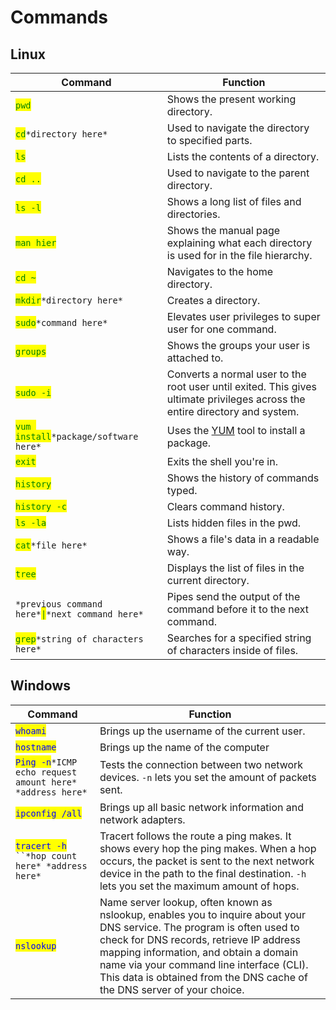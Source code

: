 # Commands

## Linux&#x20;

| Command                                                                              | Function                                                                                                                     |
| ------------------------------------------------------------------------------------ | ---------------------------------------------------------------------------------------------------------------------------- |
| <mark style="color:green;">`pwd`</mark>                                              | Shows the present working directory.                                                                                         |
| <mark style="color:green;">`cd`</mark>`*directory here*`                             | Used to navigate the directory to specified parts.                                                                           |
| <mark style="color:green;">`ls`</mark>                                               | Lists the contents of a directory.                                                                                           |
| <mark style="color:green;">`cd ..`</mark>                                            | Used to navigate to the parent directory.                                                                                    |
| <mark style="color:green;">`ls -l`</mark>                                            | Shows a long list of files and directories.                                                                                  |
| <mark style="color:green;">`man hier`</mark>                                         | Shows the manual page explaining what each directory is used for in the file hierarchy.                                      |
| <mark style="color:green;">`cd ~`</mark>                                             | Navigates to the home directory.                                                                                             |
| <mark style="color:green;">`mkdir`</mark>`*directory here*`                          | Creates a directory.                                                                                                         |
| <mark style="color:green;">`sudo`</mark>`*command here*`                             | Elevates user privileges to super user for one command.                                                                      |
| <mark style="color:green;">`groups`</mark>                                           | Shows the groups your user is attached to.                                                                                   |
| <mark style="color:green;">`sudo -i`</mark>                                          | Converts a normal user to the root user until exited. This gives ultimate privileges across the entire directory and system. |
| <mark style="color:green;">`yum install`</mark>`*package/software here*`             | Uses the [YUM](tools.md#yum) tool to install a package.                                                                      |
| <mark style="color:green;">`exit`</mark>                                             | Exits the shell you're in.                                                                                                   |
| <mark style="color:green;">`history`</mark>                                          | Shows the history of commands typed.                                                                                         |
| <mark style="color:green;">`history -c`</mark>                                       | Clears command history.                                                                                                      |
| <mark style="color:green;">`ls -la`</mark>                                           | Lists hidden files in the pwd.                                                                                               |
| <mark style="color:green;">`cat`</mark>`*file here*`                                 | Shows a file's data in a readable way.                                                                                       |
| <mark style="color:green;">`tree`</mark>                                             | Displays the list of files in the current directory.                                                                         |
| `*previous command here*`<mark style="color:green;">`\|`</mark>`*next command here*` | Pipes send the output of the command before it to the next command.                                                          |
| <mark style="color:green;">`grep`</mark>`*string of characters here*`                | Searches for a specified string of characters inside of files.                                                               |

## Windows

| Command                                                                                    | Function                                                                                                                                                                                                                                                                                                                            |
| ------------------------------------------------------------------------------------------ | ----------------------------------------------------------------------------------------------------------------------------------------------------------------------------------------------------------------------------------------------------------------------------------------------------------------------------------- |
| <mark style="color:blue;">`whoami`</mark>                                                  | Brings up the username of the current user.                                                                                                                                                                                                                                                                                         |
| <mark style="color:blue;">`hostname`</mark>                                                | Brings up the name of the computer                                                                                                                                                                                                                                                                                                  |
| <mark style="color:blue;">`Ping -n`</mark>`*ICMP echo request amount here* *address here*` | Tests the connection between two network devices. `-n` lets you set the amount of packets sent.                                                                                                                                                                                                                                     |
| <mark style="color:blue;">`ipconfig /all`</mark>                                           | Brings up all basic network information and network adapters.                                                                                                                                                                                                                                                                       |
| <mark style="color:blue;">`tracert -h`</mark>` ``*hop count here* *address here*`          | Tracert follows the route a ping makes. It shows every hop the ping makes. When a hop occurs, the packet is sent to the next network device in the path to the final destination. `-h` lets you set the maximum amount of hops.                                                                                                     |
| <mark style="color:blue;">`nslookup`</mark>                                                | Name server lookup, often known as nslookup, enables you to inquire about your DNS service. The program is often used to check for DNS records, retrieve IP address mapping information, and obtain a domain name via your command line interface (CLI). This data is obtained from the DNS cache of the DNS server of your choice. |

